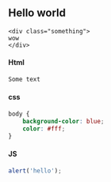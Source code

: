 ## Hello world


```
<div class="something">
wow
</div>
```

#### Html
```html
Some text
```

#### css
```css
body {
    background-color: blue;
    color: #fff;
}
```

#### JS
```js
alert('hello');
```